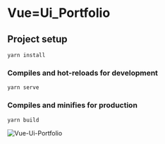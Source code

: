 # Vue=Ui_Portfolio

## Project setup
```
yarn install
```

### Compiles and hot-reloads for development
```
yarn serve
```

### Compiles and minifies for production
```
yarn build
```
![Vue-Ui-Portfolio](https://user-images.githubusercontent.com/51701132/173203619-85a8b1c9-a9a7-4c12-9f0c-3fcfdd851849.PNG)


